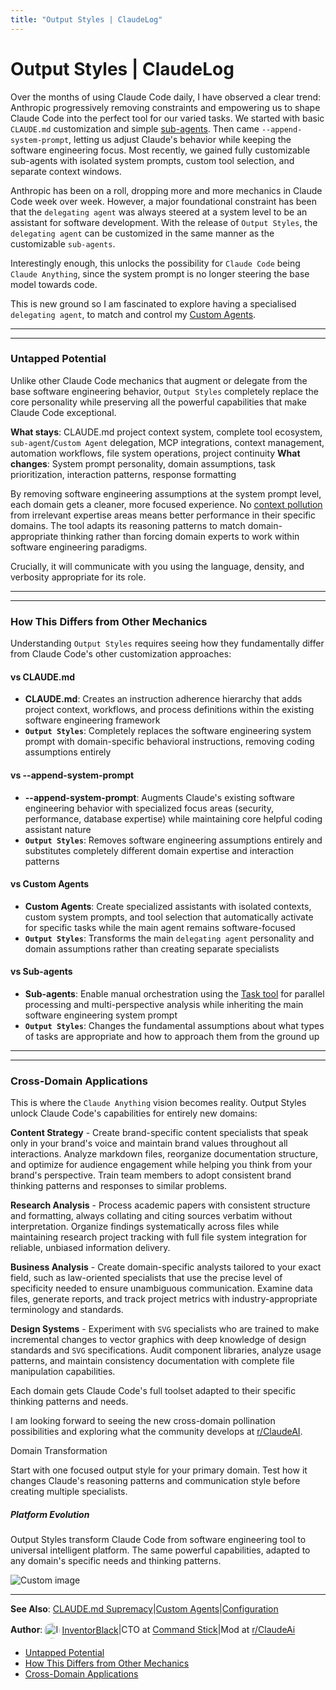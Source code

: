 ```yaml
---
title: "Output Styles | ClaudeLog"
---
```


# Output Styles | ClaudeLog

Over the months of using Claude Code daily, I have observed a clear trend: Anthropic progressively removing constraints and empowering us to shape Claude Code into the perfect tool for our varied tasks. We started with basic `CLAUDE.md` customization and simple [sub-agents](/mechanics/sub-agents/). Then came `--append-system-prompt`, letting us adjust Claude's behavior while keeping the software engineering focus. Most recently, we gained fully customizable sub-agents with isolated system prompts, custom tool selection, and separate context windows.

Anthropic has been on a roll, dropping more and more mechanics in Claude Code week over week. However, a major foundational constraint has been that the `delegating agent` was always steered at a system level to be an assistant for software development. With the release of `Output Styles`, the `delegating agent` can be customized in the same manner as the customizable `sub-agents`.

Interestingly enough, this unlocks the possibility for `Claude Code` being `Claude Anything`, since the system prompt is no longer steering the base model towards code.

This is new ground so I am fascinated to explore having a specialised `delegating agent`, to match and control my [Custom Agents](/mechanics/custom-agents/).

* * *

* * *

### Untapped Potential[​](#untapped-potential "Direct link to Untapped Potential")

Unlike other Claude Code mechanics that augment or delegate from the base software engineering behavior, `Output Styles` completely replace the core personality while preserving all the powerful capabilities that make Claude Code exceptional.

**What stays**: CLAUDE.md project context system, complete tool ecosystem, `sub-agent`/`Custom Agent` delegation, MCP integrations, context management, automation workflows, file system operations, project continuity **What changes**: System prompt personality, domain assumptions, task prioritization, interaction patterns, response formatting

By removing software engineering assumptions at the system prompt level, each domain gets a cleaner, more focused experience. No [context pollution](/mechanics/poison-context-awareness/) from irrelevant expertise areas means better performance in their specific domains. The tool adapts its reasoning patterns to match domain-appropriate thinking rather than forcing domain experts to work within software engineering paradigms.

Crucially, it will communicate with you using the language, density, and verbosity appropriate for its role.

* * *

* * *

### How This Differs from Other Mechanics[​](#how-this-differs-from-other-mechanics "Direct link to How This Differs from Other Mechanics")

Understanding `Output Styles` requires seeing how they fundamentally differ from Claude Code's other customization approaches:

#### vs CLAUDE.md[​](#vs-claudemd "Direct link to vs CLAUDE.md")

-   **CLAUDE.md**: Creates an instruction adherence hierarchy that adds project context, workflows, and process definitions within the existing software engineering framework
-   **`Output Styles`**: Completely replaces the software engineering system prompt with domain-specific behavioral instructions, removing coding assumptions entirely

#### vs --append-system-prompt[​](#vs---append-system-prompt "Direct link to vs --append-system-prompt")

-   **\--append-system-prompt**: Augments Claude's existing software engineering behavior with specialized focus areas (security, performance, database expertise) while maintaining core helpful coding assistant nature
-   **`Output Styles`**: Removes software engineering assumptions entirely and substitutes completely different domain expertise and interaction patterns

#### vs Custom Agents[​](#vs-custom-agents "Direct link to vs Custom Agents")

-   **Custom Agents**: Create specialized assistants with isolated contexts, custom system prompts, and tool selection that automatically activate for specific tasks while the main agent remains software-focused
-   **`Output Styles`**: Transforms the main `delegating agent` personality and domain assumptions rather than creating separate specialists

#### vs Sub-agents[​](#vs-sub-agents "Direct link to vs Sub-agents")

-   **Sub-agents**: Enable manual orchestration using the [Task tool](/mechanics/task-agent-tools/) for parallel processing and multi-perspective analysis while inheriting the main software engineering system prompt
-   **`Output Styles`**: Changes the fundamental assumptions about what types of tasks are appropriate and how to approach them from the ground up

* * *

* * *

### Cross-Domain Applications[​](#cross-domain-applications "Direct link to Cross-Domain Applications")

This is where the `Claude Anything` vision becomes reality. Output Styles unlock Claude Code's capabilities for entirely new domains:

**Content Strategy** - Create brand-specific content specialists that speak only in your brand's voice and maintain brand values throughout all interactions. Analyze markdown files, reorganize documentation structure, and optimize for audience engagement while helping you think from your brand's perspective. Train team members to adopt consistent brand thinking patterns and responses to similar problems.

**Research Analysis** - Process academic papers with consistent structure and formatting, always collating and citing sources verbatim without interpretation. Organize findings systematically across files while maintaining research project tracking with full file system integration for reliable, unbiased information delivery.

**Business Analysis** - Create domain-specific analysts tailored to your exact field, such as law-oriented specialists that use the precise level of specificity needed to ensure unambiguous communication. Examine data files, generate reports, and track project metrics with industry-appropriate terminology and standards.

**Design Systems** - Experiment with `SVG` specialists who are trained to make incremental changes to vector graphics with deep knowledge of design standards and `SVG` specifications. Audit component libraries, analyze usage patterns, and maintain consistency documentation with complete file manipulation capabilities.

Each domain gets Claude Code's full toolset adapted to their specific thinking patterns and needs.

I am looking forward to seeing the new cross-domain pollination possibilities and exploring what the community develops at [r/ClaudeAI](https://www.reddit.com/r/ClaudeAI/).

Domain Transformation

Start with one focused output style for your primary domain. Test how it changes Claude's reasoning patterns and communication style before creating multiple specialists.

##### Platform Evolution

Output Styles transform Claude Code from software engineering tool to universal intelligent platform. The same powerful capabilities, adapted to any domain's specific needs and thinking patterns.

<img src="/img/discovery/036_cl_orange.png" alt="Custom image" style="max-width: 165px; height: auto;" />

* * *

**See Also**: [CLAUDE.md Supremacy](/mechanics/claude-md-supremacy/)|[Custom Agents](/mechanics/custom-agents/)|[Configuration](/configuration/)

**Author**:[<img src="/img/claudes-greatest-soldier.png" alt="InventorBlack profile" style="width: 25px; height: 25px; display: inline-block; vertical-align: middle; margin: 0 3px; border-radius: 50%;" />InventorBlack](https://www.linkedin.com/in/wilfredkasekende/)|CTO at [Command Stick](https://commandstick.com)|Mod at [r/ClaudeAi](https://reddit.com/r/ClaudeAI)

-   [Untapped Potential](#untapped-potential)
-   [How This Differs from Other Mechanics](#how-this-differs-from-other-mechanics)
-   [Cross-Domain Applications](#cross-domain-applications)